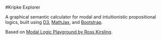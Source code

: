 #Kripke Explorer

A graphical semantic calculator for modal and intuitionistic propositional logics, built using [D3](http://d3js.org/), [MathJax](http://www.mathjax.org/), and [Bootstrap](http://getbootstrap.com/).

Based on [Modal Logic Playground by Ross Kirsling](http://rkirsling.github.com/modallogic/).
